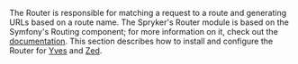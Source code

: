 The Router is responsible for matching a request to a route and generating URLs based on a route name. The Spryker's Router module is based on the Symfony's Routing component; for more information on it, check out the [documentation](https://symfony.com/doc/current/routing.html). This section describes how to install and configure the Router for [Yves](https://documentation.spryker.com/v3/docs/router-yves-201907) and [Zed](https://documentation.spryker.com/v3/docs/router-zed-201907).
